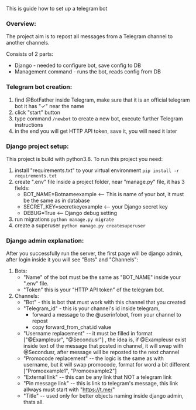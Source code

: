 This is guide how to set up a telegram bot

### Overview:
The project aim is to repost all messages from a Telegram channel to another channels.

Consists of 2 parts:
- Django - needed to configure bot, save config to DB
- Management command - runs the bot, reads config from DB

### Telegram bot creation:
1. find @BotFather inside Telegram, make sure that it is an official telegram bot it has "✓" near the name
2. click "start" button
3. type command `/newbot` to create a new bot, execute further Telegram instructions
4. in the end you will get HTTP API token, save it, you will need it later
 
### Django project setup:
This project is build with python3.8. To run this project you need:
1. install "requirements.txt" to your virtual environment `pip install -r requirements.txt`
2. create  ".env" file inside a project folder, near "manage.py" file, it has 3 fields:
   - BOT_NAME=Botnameexample <-- This is name of your bot, it must be the same as in database
   - SECRET_KEY=secretkeyexample <-- your Django secret key
   - DEBUG=True <-- Django debug setting
3. run migrations `python manage.py migrate`
4. create a superuser `python manage.py createsuperuser`

### Django admin explanation:
After you successfully run the server, the first page will be django admin, after login inside it you will see "Bots" and "Channels":
1. Bots:    
    - "Name" of the bot must be the same as "BOT_NAME" inside your ".env" file.
    - "Token" this is your "HTTP API token" of the telegram bot.
2. Channels:
   - "Bot" - this is bot that must work with this channel that you created
   - "Telegram_id" - this is your channel's id inside telegram, 
     - forward a message to the @userinfobot, from your channel to repost
     - copy forward_from_chat.id value
   - "Username replacement" -- it must be filled in format ["@Exampleusr", "@Secondusr"] , the idea is, if @Exampleusr exist inside text of the message that posted in channel, it will swap with @Secondusr, after message will be reposted to the next channel
   - "Promocode replacement" -- the logic is the same as with username, but it will swap promocode, format for word a bit different ["Promoexample1", "Promoexample2"]
   - "External link" -- this can be any link that NOT a telegram link
   - "Pin message link" -- this is link to telegram's message, this link allways must start with "https://t.me/"
   - "Title" -- used only for better objects naming inside django admin, thats all.